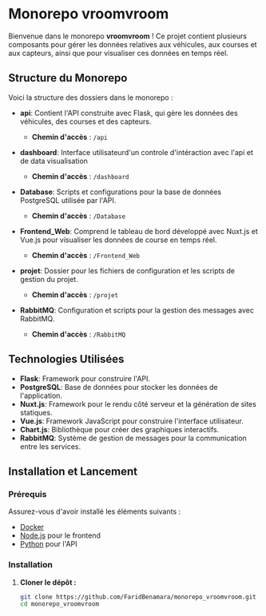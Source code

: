 # Monorepo vroomvroom

Bienvenue dans le monorepo **vroomvroom** ! Ce projet contient plusieurs composants pour gérer les données relatives aux véhicules, aux courses et aux capteurs, ainsi que pour visualiser ces données en temps réel.

## Structure du Monorepo

Voici la structure des dossiers dans le monorepo :

- **api**: Contient l'API construite avec Flask, qui gère les données des véhicules, des courses et des capteurs.
  - **Chemin d'accès** : `/api`
  
- **dashboard**: Interface utilisateurd'un controle  d'intéraction avec l'api et de data visualisation 
  - **Chemin d'accès** : `/dashboard`
  
- **Database**: Scripts et configurations pour la base de données PostgreSQL utilisée par l'API.
  - **Chemin d'accès** : `/Database`
  
- **Frontend_Web**: Comprend le tableau de bord développé avec Nuxt.js et Vue.js pour visualiser les données de course en temps réel.
  - **Chemin d'accès** : `/Frontend_Web`
  
- **projet**: Dossier pour les fichiers de configuration et les scripts de gestion du projet.
  - **Chemin d'accès** : `/projet`
  
- **RabbitMQ**: Configuration et scripts pour la gestion des messages avec RabbitMQ.
  - **Chemin d'accès** : `/RabbitMQ`

## Technologies Utilisées

- **Flask**: Framework pour construire l'API.
- **PostgreSQL**: Base de données pour stocker les données de l'application.
- **Nuxt.js**: Framework pour le rendu côté serveur et la génération de sites statiques.
- **Vue.js**: Framework JavaScript pour construire l'interface utilisateur.
- **Chart.js**: Bibliothèque pour créer des graphiques interactifs.
- **RabbitMQ**: Système de gestion de messages pour la communication entre les services.

## Installation et Lancement

### Prérequis

Assurez-vous d'avoir installé les éléments suivants :

- [Docker](https://www.docker.com/)
- [Node.js](https://nodejs.org/) pour le frontend
- [Python](https://www.python.org/) pour l'API

### Installation

1. **Cloner le dépôt :**
   ```bash
   git clone https://github.com/FaridBenamara/monorepo_vroomvroom.git
   cd monorepo_vroomvroom